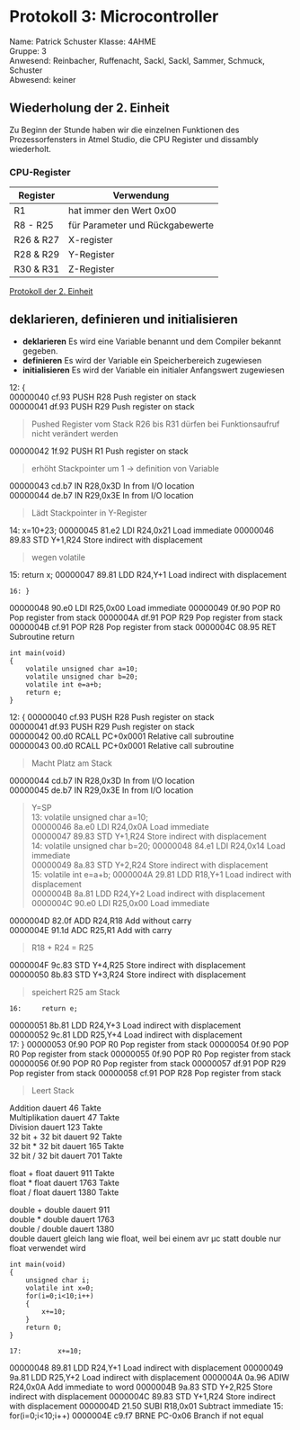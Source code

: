 # Protokoll 3: Microcontroller
Name: Patrick Schuster
Klasse: 4AHME  
Gruppe: 3    
Anwesend: Reinbacher, Ruffenacht, Sackl, Sackl, Sammer, Schmuck, Schuster  
Abwesend: keiner

## Wiederholung der 2. Einheit
Zu Beginn der Stunde haben wir die einzelnen Funktionen des Prozessorfensters in Atmel Studio, die CPU Register und dissambly wiederholt.  
### CPU-Register
Register | Verwendung
--- | ---
R1 | hat immer den Wert 0x00  
R8 - R25 | für Parameter und Rückgabewerte  
R26 & R27 | X-register  
R28 & R29 | Y-Register  
R30 & R31 | Z-Register  

[Protokoll der 2. Einheit](https://github.com/HTLMechatronics/m14-la1-sx/blob/suspam14/suspam14/Protokoll2.md)

## deklarieren, definieren und initialisieren
* **deklarieren** Es wird eine Variable benannt und dem Compiler bekannt gegeben.
* **definieren** Es wird der Variable ein Speicherbereich zugewiesen
* **initialisieren** Es wird der Variable ein initialer Anfangswert zugewiesen

12: {  
00000040 cf.93                PUSH R28		Push register on stack  
00000041 df.93                PUSH R29		Push register on stack   
>Pushed Register vom Stack
>R26 bis R31 dürfen bei Funktionsaufruf nicht verändert werden  

00000042 1f.92                PUSH R1		Push register on stack  
>erhöht Stackpointer um 1 -> definition von Variable  

00000043 cd.b7                IN R28,0x3D		In from I/O location  
00000044 de.b7                IN R29,0x3E		In from I/O location  
>Lädt Stackpointer in Y-Register

14: 	x=10+23;
00000045 81.e2                LDI R24,0x21		Load immediate 
00000046 89.83                STD Y+1,R24		Store indirect with displacement 
>wegen volatile  

15: 	return x;
00000047 89.81                LDD R24,Y+1		Load indirect with displacement 

    16: }
00000048 90.e0                LDI R25,0x00		Load immediate 
00000049 0f.90                POP R0		Pop register from stack 
0000004A df.91                POP R29		Pop register from stack 
0000004B cf.91                POP R28		Pop register from stack 
0000004C 08.95                RET 		Subroutine return 

```
int main(void)
{
	volatile unsigned char a=10;  
	volatile unsigned char b=20;  
	volatile int e=a+b;  
	return e;  
}
```

12: {
00000040 cf.93                PUSH R28		Push register on stack  
00000041 df.93                PUSH R29		Push register on stack  
00000042 00.d0                RCALL PC+0x0001		Relative call subroutine  
00000043 00.d0                RCALL PC+0x0001		Relative call subroutine  
>Macht Platz am Stack  

00000044 cd.b7                IN R28,0x3D		In from I/O location  
00000045 de.b7                IN R29,0x3E		In from I/O location  
>Y=SP  
    13: 	volatile unsigned char a=10;  
00000046 8a.e0                LDI R24,0x0A		Load immediate   
00000047 89.83                STD Y+1,R24		Store indirect with displacement  
    14: 	volatile unsigned char b=20;
00000048 84.e1                LDI R24,0x14		Load immediate  
00000049 8a.83                STD Y+2,R24		Store indirect with displacement  
    15: 	volatile int e=a+b;
0000004A 29.81                LDD R18,Y+1		Load indirect with displacement  
0000004B 8a.81                LDD R24,Y+2		Load indirect with displacement  
0000004C 90.e0                LDI R25,0x00		Load immediate  

0000004D 82.0f                ADD R24,R18		Add without carry  
0000004E 91.1d                ADC R25,R1		Add with carry  
>R18 + R24 = R25  

0000004F 9c.83                STD Y+4,R25		Store indirect with displacement  
00000050 8b.83                STD Y+3,R24		Store indirect with displacement  
>speichert R25 am Stack 

    16: 	return e;
00000051 8b.81                LDD R24,Y+3		Load indirect with displacement  
00000052 9c.81                LDD R25,Y+4		Load indirect with displacement  
    17: }
00000053 0f.90                POP R0		Pop register from stack 
00000054 0f.90                POP R0		Pop register from stack 
00000055 0f.90                POP R0		Pop register from stack 
00000056 0f.90                POP R0		Pop register from stack 
00000057 df.91                POP R29		Pop register from stack 
00000058 cf.91                POP R28		Pop register from stack
> Leert Stack


Addition dauert 46 Takte  
Multiplikation dauert 47 Takte  
Division dauert 123 Takte  
32 bit + 32 bit dauert 92 Takte  
32 bit * 32 bit dauert 165 Takte  
32 bit / 32 bit dauert 701 Takte  

float + float dauert 911 Takte  
float * float dauert 1763 Takte  
float / float dauert 1380 Takte  

double + double dauert 911  
double * double dauert 1763  
double / double dauert 1380  
double dauert gleich lang wie float, weil bei einem avr µc statt double nur float verwendet wird
```
int main(void)
{
	unsigned char i;
	volatile int x=0;
	for(i=0;i<10;i++)
	{
		x+=10;
	}
	return 0;
}
```
    17: 		x+=10;
00000048 89.81                LDD R24,Y+1		Load indirect with displacement 
00000049 9a.81                LDD R25,Y+2		Load indirect with displacement 
0000004A 0a.96                ADIW R24,0x0A		Add immediate to word 
0000004B 9a.83                STD Y+2,R25		Store indirect with displacement 
0000004C 89.83                STD Y+1,R24		Store indirect with displacement 
0000004D 21.50                SUBI R18,0x01		Subtract immediate 
    15: 	for(i=0;i<10;i++)
0000004E c9.f7                BRNE PC-0x06		Branch if not equal 
